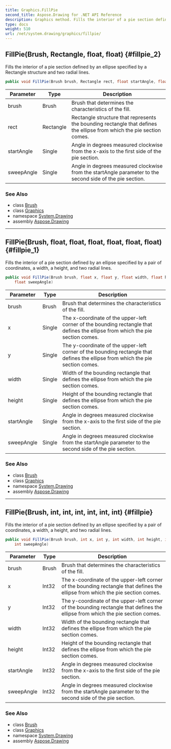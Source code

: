 ```yaml
---
title: Graphics.FillPie
second_title: Aspose.Drawing for .NET API Reference
description: Graphics method. Fills the interior of a pie section defined by an ellipse specified by a Rectangle structure and two radial lines
type: docs
weight: 510
url: /net/system.drawing/graphics/fillpie/
---
```

## FillPie(Brush, Rectangle, float, float) {#fillpie_2}

Fills the interior of a pie section defined by an ellipse specified by a Rectangle structure and two radial lines.

```csharp
public void FillPie(Brush brush, Rectangle rect, float startAngle, float sweepAngle)
```

| Parameter | Type | Description |
| --- | --- | --- |
| brush | Brush | Brush that determines the characteristics of the fill. |
| rect | Rectangle | Rectangle structure that represents the bounding rectangle that defines the ellipse from which the pie section comes. |
| startAngle | Single | Angle in degrees measured clockwise from the x-axis to the first side of the pie section. |
| sweepAngle | Single | Angle in degrees measured clockwise from the startAngle parameter to the second side of the pie section. |

### See Also

* class [Brush](../../brush/)
* class [Graphics](../)
* namespace [System.Drawing](../../graphics/)
* assembly [Aspose.Drawing](../../../)

---

## FillPie(Brush, float, float, float, float, float, float) {#fillpie_1}

Fills the interior of a pie section defined by an ellipse specified by a pair of coordinates, a width, a height, and two radial lines.

```csharp
public void FillPie(Brush brush, float x, float y, float width, float height, float startAngle, 
    float sweepAngle)
```

| Parameter | Type | Description |
| --- | --- | --- |
| brush | Brush | Brush that determines the characteristics of the fill. |
| x | Single | The x-coordinate of the upper-left corner of the bounding rectangle that defines the ellipse from which the pie section comes. |
| y | Single | The y-coordinate of the upper-left corner of the bounding rectangle that defines the ellipse from which the pie section comes. |
| width | Single | Width of the bounding rectangle that defines the ellipse from which the pie section comes. |
| height | Single | Height of the bounding rectangle that defines the ellipse from which the pie section comes. |
| startAngle | Single | Angle in degrees measured clockwise from the x-axis to the first side of the pie section. |
| sweepAngle | Single | Angle in degrees measured clockwise from the startAngle parameter to the second side of the pie section. |

### See Also

* class [Brush](../../brush/)
* class [Graphics](../)
* namespace [System.Drawing](../../graphics/)
* assembly [Aspose.Drawing](../../../)

---

## FillPie(Brush, int, int, int, int, int, int) {#fillpie}

Fills the interior of a pie section defined by an ellipse specified by a pair of coordinates, a width, a height, and two radial lines.

```csharp
public void FillPie(Brush brush, int x, int y, int width, int height, int startAngle, 
    int sweepAngle)
```

| Parameter | Type | Description |
| --- | --- | --- |
| brush | Brush | Brush that determines the characteristics of the fill. |
| x | Int32 | The x-coordinate of the upper-left corner of the bounding rectangle that defines the ellipse from which the pie section comes. |
| y | Int32 | The y-coordinate of the upper-left corner of the bounding rectangle that defines the ellipse from which the pie section comes. |
| width | Int32 | Width of the bounding rectangle that defines the ellipse from which the pie section comes. |
| height | Int32 | Height of the bounding rectangle that defines the ellipse from which the pie section comes. |
| startAngle | Int32 | Angle in degrees measured clockwise from the x-axis to the first side of the pie section. |
| sweepAngle | Int32 | Angle in degrees measured clockwise from the startAngle parameter to the second side of the pie section. |

### See Also

* class [Brush](../../brush/)
* class [Graphics](../)
* namespace [System.Drawing](../../graphics/)
* assembly [Aspose.Drawing](../../../)


